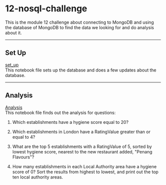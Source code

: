 # 12-nosql-challenge

This is the module 12 challenge about connecting to MongoDB and using the database of MongoDB to find the data we looking for and do analysis about it.

---

## Set Up
[set_up](https://github.com/XueXuanXu/12-nosql-challenge/blob/main/NoSQL_setup_starter.ipynb)      
This notebook file sets up the database and does a few updates about the database.

---

## Analysis
[Analysis](https://github.com/XueXuanXu/12-nosql-challenge/blob/main/NoSQL_analysis_starter.ipynb)     
This notebook file finds out the analysis for questions:   
1. Which establishments have a hygiene score equal to 20?

2. Which establishments in London have a RatingValue greater than or equal to 4?

3. What are the top 5 establishments with a RatingValue of 5, sorted by lowest hygiene score, nearest to the new restaurant added, "Penang Flavours"?

4. How many establishments in each Local Authority area have a hygiene score of 0? Sort the results from highest to lowest, and print out the top ten local authority areas.    

